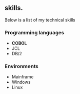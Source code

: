 ## skills.

Below is a list of my technical skills

### Programming languages
- **COBOL**
- JCL
- DB/2

### Environments
- Mainframe
- Windows
- Linux
